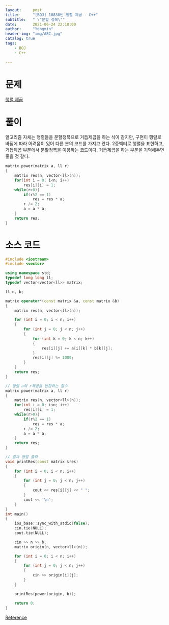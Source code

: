 ```yaml
---
layout:     post
title:      "[BOJ] 10830번 행렬 제곱 - C++"
subtitle:   " \"분할 정복\""
date:       2021-06-24 22:10:00
author:     "Yongmin"
header-img: "img/ABC.jpg"
catalog: true
tags:
    - BOJ
    - C++
  
---
```


# 문제
[행렬 제곱](https://www.acmicpc.net/problem/10830)

# 풀이
알고리즘 자체는 행렬들을 분할정복으로 거듭제곱을 하는 식이 같지만, 구현이 행렬로 바뀜에 따라 어려움이 있어 다른 분의 코드를 가지고 왔다.
2중벡터로 행렬을 표현하고, 거듭제곱 부분에서 분할정복을 이용하는 코드이다.
거듭제곱을 하는 부분을 기억해두면 좋을 것 같다.
``` c++
matrix power(matrix a, ll r)
{
    matrix res(n, vector<ll>(n));
    for(int i = 0; i<n; i++)
        res[i][i] = 1;
    while(r>0){
        if(r%2 == 1)
            res = res * a;
        r /= 2;
        a = a * a;
    }
    return res;
}
```

# 소스 코드
```c++
#include <iostream>
#include <vector>

using namespace std;
typedef long long ll;
typedef vector<vector<ll>> matrix;

ll n, b;

matrix operator*(const matrix &a, const matrix &b)
{
    matrix res(n, vector<ll>(n));

    for (int i = 0; i < n; i++)
    {
        for (int j = 0; j < n; j++)
        {
            for (int k = 0; k < n; k++)
            {
                res[i][j] += a[i][k] * b[k][j];
            }
            res[i][j] %= 1000;
        }
    }
    return res;
}

// 행렬 a의 r제곱을 반환하는 함수
matrix power(matrix a, ll r)
{
    matrix res(n, vector<ll>(n));
    for(int i = 0; i<n; i++)
        res[i][i] = 1;
    while(r>0){
        if(r%2 == 1)
            res = res * a;
        r /= 2;
        a = a * a;
    }
    return res;
}

// 결과 행렬 출력
void printRes(const matrix &res)
{
    for (int i = 0; i < n; i++)
    {
        for (int j = 0; j < n; j++)
        {
            cout << res[i][j] << " ";
        }
        cout << '\n';
    }
}
int main()
{
    ios_base::sync_with_stdio(false);
    cin.tie(NULL);
    cout.tie(NULL);

    cin >> n >> b;
    matrix origin(n, vector<ll>(n));

    for (int i = 0; i < n; i++)
    {
        for (int j = 0; j < n; j++)
        {
            cin >> origin[i][j];
        }
    }

    printRes(power(origin, b));

    return 0;
}
```
[Reference](https://donggoolosori.github.io/2020/11/04/boj-10830)

